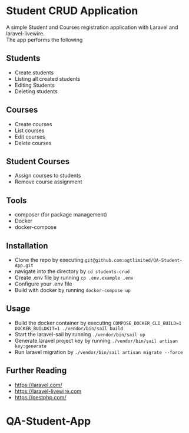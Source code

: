 # Student CRUD Application
A simple Student and Courses registration application with Laravel and laravel-livewire.  
The app performs the following
## Students
- Create students
- Listing all created students
- Editing Students
- Deleting students
## Courses
- Create courses
- List courses
- Edit courses
- Delete courses
## Student Courses
-  Assign courses to students
-  Remove course assignment

## Tools
- composer (for package management)
- Docker
- docker-compose

## Installation
- Clone the repo by executing `git@github.com:ogtlimited/QA-Student-App.git`
- navigate into the directory by `cd students-crud`
- Create .env file by running `cp .env.example .env`
- Configure your .env file
- Build with docker by running `docker-compose up`

## Usage
- Build the docker container by executing `COMPOSE_DOCKER_CLI_BUILD=1 DOCKER_BUILDKIT=1 ./vendor/bin/sail build`
- Start the laravel-sail by running `./vendor/bin/sail up`
- Generate laravel project key by running `./vendor/bin/sail artisan key:generate`
- Run laravel migration by `./vendor/bin/sail artisan migrate --force`

## Further Reading
- https://laravel.com/
- https://laravel-livewire.com
- https://pestphp.com/
# QA-Student-App
